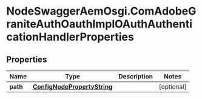 # NodeSwaggerAemOsgi.ComAdobeGraniteAuthOauthImplOAuthAuthenticationHandlerProperties

## Properties

Name | Type | Description | Notes
------------ | ------------- | ------------- | -------------
**path** | [**ConfigNodePropertyString**](ConfigNodePropertyString.md) |  | [optional] 


